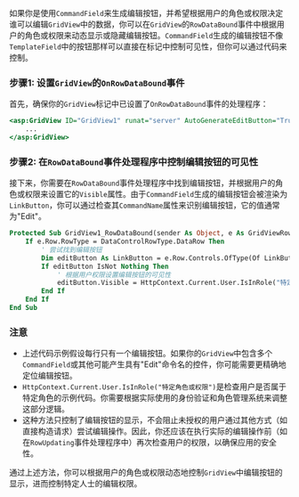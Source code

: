 如果你是使用`CommandField`来生成编辑按钮，并希望根据用户的角色或权限决定谁可以编辑`GridView`中的数据，你可以在`GridView`的`RowDataBound`事件中根据用户的角色或权限来动态显示或隐藏编辑按钮。`CommandField`生成的编辑按钮不像`TemplateField`中的按钮那样可以直接在标记中控制可见性，但你可以通过代码来控制。

### 步骤1: 设置`GridView`的`OnRowDataBound`事件

首先，确保你的`GridView`标记中已设置了`OnRowDataBound`事件的处理程序：

```asp
<asp:GridView ID="GridView1" runat="server" AutoGenerateEditButton="True" OnRowDataBound="GridView1_RowDataBound">
    ...
</asp:GridView>
```

### 步骤2: 在`RowDataBound`事件处理程序中控制编辑按钮的可见性

接下来，你需要在`RowDataBound`事件处理程序中找到编辑按钮，并根据用户的角色或权限来设置它的`Visible`属性。由于`CommandField`生成的编辑按钮会被渲染为`LinkButton`，你可以通过检查其`CommandName`属性来识别编辑按钮，它的值通常为"Edit"。

```vb
Protected Sub GridView1_RowDataBound(sender As Object, e As GridViewRowEventArgs) Handles GridView1.RowDataBound
    If e.Row.RowType = DataControlRowType.DataRow Then
        ' 尝试找到编辑按钮
        Dim editButton As LinkButton = e.Row.Controls.OfType(Of LinkButton)().FirstOrDefault(Function(button) button.CommandName = "Edit")
        If editButton IsNot Nothing Then
            ' 根据用户权限设置编辑按钮的可见性
            editButton.Visible = HttpContext.Current.User.IsInRole("特定角色或权限")
        End If
    End If
End Sub
```

### 注意

- 上述代码示例假设每行只有一个编辑按钮。如果你的`GridView`中包含多个`CommandField`或其他可能产生具有"Edit"命令名的控件，你可能需要更精确地定位编辑按钮。
- `HttpContext.Current.User.IsInRole("特定角色或权限")`是检查用户是否属于特定角色的示例代码。你需要根据实际使用的身份验证和角色管理系统来调整这部分逻辑。
- 这种方法只控制了编辑按钮的显示，不会阻止未授权的用户通过其他方式（如直接构造请求）尝试编辑操作。因此，你还应该在执行实际的编辑操作前（如在`RowUpdating`事件处理程序中）再次检查用户的权限，以确保应用的安全性。

通过上述方法，你可以根据用户的角色或权限动态地控制`GridView`中编辑按钮的显示，进而控制特定人士的编辑权限。